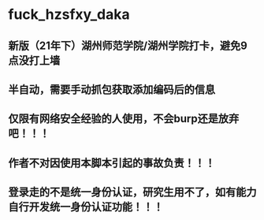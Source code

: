 # fuck_hzsfxy_daka
## 新版（21年下）湖州师范学院/湖州学院打卡，避免9点没打上墙
## 半自动，需要手动抓包获取添加编码后的信息
## 仅限有网络安全经验的人使用，不会burp还是放弃吧！！！
## 作者不对因使用本脚本引起的事故负责！！！
## 登录走的不是统一身份认证，研究生用不了，如有能力自行开发统一身份认证功能！！！
